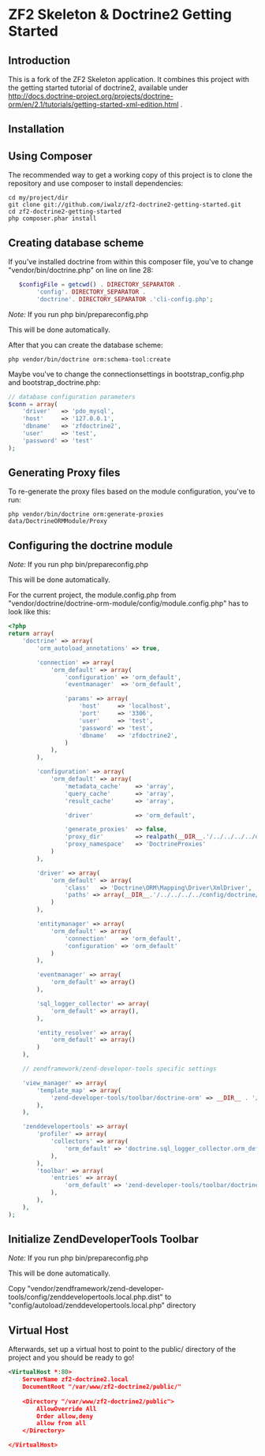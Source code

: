 ZF2 Skeleton & Doctrine2 Getting Started
=======================

Introduction
------------
This is a fork of the ZF2 Skeleton application.
It combines this project with the getting started tutorial of doctrine2, available under http://docs.doctrine-project.org/projects/doctrine-orm/en/2.1/tutorials/getting-started-xml-edition.html .



Installation
------------

Using Composer
----------------------------
The recommended way to get a working copy of this project is to clone the repository
and use composer to install dependencies:

    cd my/project/dir
    git clone git://github.com/iwalz/zf2-doctrine2-getting-started.git
    cd zf2-doctrine2-getting-started
    php composer.phar install

Creating database scheme
------------------------
If you've installed doctrine from within this composer file, you've to change "vendor/bin/doctrine.php" on line on line 28:
```php
   $configFile = getcwd() . DIRECTORY_SEPARATOR . 
   		'config'. DIRECTORY_SEPARATOR .
   		'doctrine'. DIRECTORY_SEPARATOR .'cli-config.php';
```

*Note:*
If you run 
    php bin/prepareconfig.php

This will be done automatically.

After that you can create the database scheme:

    php vendor/bin/doctrine orm:schema-tool:create

Maybe vou've to change the connectionsettings in bootstrap_config.php and bootstrap_doctrine.php:
```php
// database configuration parameters
$conn = array(
    'driver'   => 'pdo_mysql',
    'host'     => '127.0.0.1',
    'dbname'   => 'zfdoctrine2',
    'user'     => 'test',
    'password' => 'test'
);
```

Generating Proxy files
----------------------
To re-generate the proxy files based on the module configuration, you've to run:

    php vendor/bin/doctrine orm:generate-proxies data/DoctrineORMModule/Proxy

Configuring the doctrine module
-------------------------------

*Note:*
If you run 
    php bin/prepareconfig.php

This will be done automatically.

For the current project, the module.config.php from "vendor/doctrine/doctrine-orm-module/config/module.config.php" has to look like this:

```php
<?php
return array(
    'doctrine' => array(
        'orm_autoload_annotations' => true,

        'connection' => array(
            'orm_default' => array(
                'configuration' => 'orm_default',
                'eventmanager'  => 'orm_default',

                'params' => array(
                    'host'     => 'localhost',
                    'port'     => '3306',
                    'user'     => 'test',
                    'password' => 'test',
                    'dbname'   => 'zfdoctrine2',
                )
            ),
        ),

        'configuration' => array(
            'orm_default' => array(
                'metadata_cache'    => 'array',
                'query_cache'       => 'array',
                'result_cache'      => 'array',

                'driver'            => 'orm_default',

                'generate_proxies'  => false,
                'proxy_dir'         => realpath(__DIR__.'/../../../../data/DoctrineORMModule/Proxy'),
                'proxy_namespace'   => 'DoctrineProxies'
            )
        ),

        'driver' => array(
            'orm_default' => array(
                'class'   => 'Doctrine\ORM\Mapping\Driver\XmlDriver',
                'paths' => array(__DIR__.'/../../../../config/doctrine/xml')
            )
        ),

        'entitymanager' => array(
            'orm_default' => array(
                'connection'    => 'orm_default',
                'configuration' => 'orm_default'
            )
        ),

        'eventmanager' => array(
            'orm_default' => array()
        ),

        'sql_logger_collector' => array(
            'orm_default' => array(),
        ),

        'entity_resolver' => array(
            'orm_default' => array()
        )
    ),

    // zendframework/zend-developer-tools specific settings

    'view_manager' => array(
        'template_map' => array(
            'zend-developer-tools/toolbar/doctrine-orm' => __DIR__ . '/../view/zend-developer-tools/toolbar/doctrine-orm.phtml',
        ),
    ),

    'zenddevelopertools' => array(
        'profiler' => array(
            'collectors' => array(
                'orm_default' => 'doctrine.sql_logger_collector.orm_default',
            ),
        ),
        'toolbar' => array(
            'entries' => array(
                'orm_default' => 'zend-developer-tools/toolbar/doctrine-orm',
            ),
        ),
    ),
);

```

Initialize ZendDeveloperTools Toolbar
-------------------------------------
*Note:*
If you run 
    php bin/prepareconfig.php

This will be done automatically.

Copy "vendor/zendframework/zend-developer-tools/config/zenddevelopertools.local.php.dist" to "config/autoload/zenddevelopertools.local.php" directory

Virtual Host
------------
Afterwards, set up a virtual host to point to the public/ directory of the
project and you should be ready to go!

```xml
<VirtualHost *:80>
	ServerName zf2-doctrine2.local
	DocumentRoot "/var/www/zf2-doctrine2/public/"
	
	<Directory "/var/www/zf2-doctrine2/public">
		AllowOverride All
		Order allow,deny
		allow from all
	</Directory>

</VirtualHost>
```
